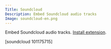 ```yaml
---
Title: Soundcloud
Description: Embed Soundcloud audio tracks
Image: soundcloud-en.png
---
```

Embed Soundcloud audio tracks.
[Install extension](https://github.com/datenstrom/yellow-extensions/tree/master/features/soundcloud).

[soundcloud 101175715]